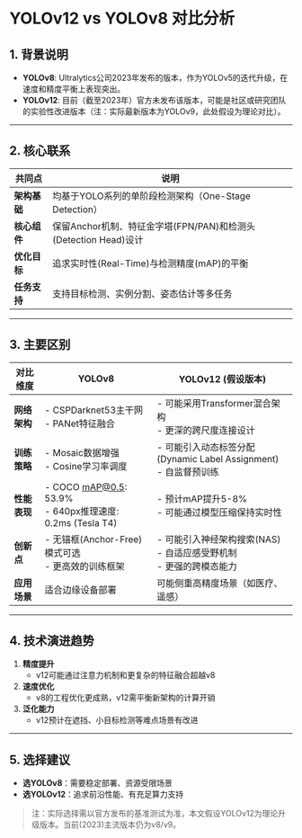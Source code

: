 # YOLOv12 vs YOLOv8 对比分析

## 1. 背景说明
- **YOLOv8**: Ultralytics公司2023年发布的版本，作为YOLOv5的迭代升级，在速度和精度平衡上表现突出。
- **YOLOv12**: 目前（截至2023年）官方未发布该版本，可能是社区或研究团队的实验性改进版本（注：实际最新版本为YOLOv9，此处假设为理论对比）。

---

## 2. 核心联系
| 共同点                | 说明                                                                 |
|-----------------------|----------------------------------------------------------------------|
| **架构基础**          | 均基于YOLO系列的单阶段检测架构（One-Stage Detection）                |
| **核心组件**          | 保留Anchor机制、特征金字塔(FPN/PAN)和检测头(Detection Head)设计      |
| **优化目标**          | 追求实时性(Real-Time)与检测精度(mAP)的平衡                           |
| **任务支持**          | 支持目标检测、实例分割、姿态估计等多任务                             |

---

## 3. 主要区别
| 对比维度       | YOLOv8                                                                 | YOLOv12 (假设版本)                                                                 |
|----------------|-----------------------------------------------------------------------|-----------------------------------------------------------------------------------|
| **网络架构**   | - CSPDarknet53主干网<br>- PANet特征融合                                | - 可能采用Transformer混合架构<br>- 更深的跨尺度连接设计                            |
| **训练策略**   | - Mosaic数据增强<br>- Cosine学习率调度                                | - 可能引入动态标签分配(Dynamic Label Assignment)<br>- 自监督预训练                 |
| **性能表现**   | - COCO mAP@0.5: 53.9%<br>- 640px推理速度: 0.2ms (Tesla T4)            | - 预计mAP提升5-8%<br>- 可能通过模型压缩保持实时性                                  |
| **创新点**     | - 无锚框(Anchor-Free)模式可选<br>- 更高效的训练框架                   | - 可能引入神经架构搜索(NAS)<br>- 自适应感受野机制<br>- 更强的跨模态能力            |
| **应用场景**   | 适合边缘设备部署                                                      | 可能侧重高精度场景（如医疗、遥感）                                                |

---

## 4. 技术演进趋势
1. **精度提升**  
   - v12可能通过注意力机制和更复杂的特征融合超越v8
2. **速度优化**  
   - v8的工程优化更成熟，v12需平衡新架构的计算开销
3. **泛化能力**  
   - v12预计在遮挡、小目标检测等难点场景有改进

---

## 5. 选择建议
- **选YOLOv8**：需要稳定部署、资源受限场景
- **选YOLOv12**：追求前沿性能、有充足算力支持

> 注：实际选择需以官方发布的基准测试为准，本文假设YOLOv12为理论升级版本。当前(2023)主流版本仍为v8/v9。